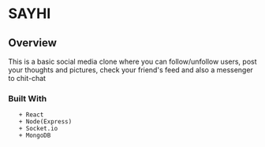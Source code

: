 # SAYHI

## Overview
This is a basic social media clone where you can follow/unfollow users, post your thoughts and pictures, check your friend's feed and also a messenger to chit-chat

   ### Built With
 
       + React
       + Node(Express)
       + Socket.io
       + MongoDB


    

